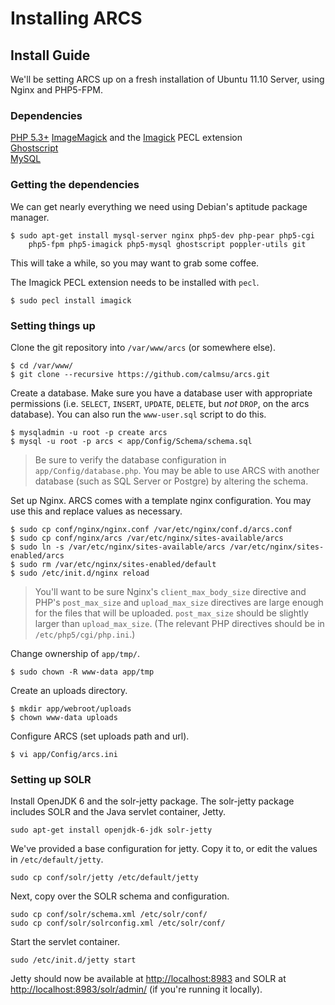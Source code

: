 Installing ARCS
===============

Install Guide
-------------
We'll be setting ARCS up on a fresh installation of Ubuntu 11.10 Server, using
Nginx and PHP5-FPM.

### Dependencies ###

[PHP 5.3+](http://php.net)
[ImageMagick](http://imagemagick.org)
and the [Imagick](http://php.net/manual/en/book.imagick.php) PECL extension  
[Ghostscript](http://www.ghostscript.com)   
[MySQL](http://mysql.com)  

### Getting the dependencies ###

We can get nearly everything we need using Debian's aptitude package
manager.

    $ sudo apt-get install mysql-server nginx php5-dev php-pear php5-cgi
        php5-fpm php5-imagick php5-mysql ghostscript poppler-utils git

This will take a while, so you may want to grab some coffee.

The Imagick PECL extension needs to be installed with `pecl`.

    $ sudo pecl install imagick
   
### Setting things up ###

Clone the git repository into `/var/www/arcs` (or somewhere else).
     
    $ cd /var/www/
    $ git clone --recursive https://github.com/calmsu/arcs.git
     
Create a database. Make sure you have a database user with appropriate
permissions (i.e. `SELECT`, `INSERT`, `UPDATE`, `DELETE`, but *not* `DROP`, on
the arcs database). You can also run the `www-user.sql` script to do this.
    
    $ mysqladmin -u root -p create arcs
    $ mysql -u root -p arcs < app/Config/Schema/schema.sql
    
> Be sure to verify the database configuration in 
`app/Config/database.php`. You may be able to use ARCS with another database 
(such as SQL Server or Postgre) by altering the schema.

Set up Nginx. ARCS comes with a template nginx configuration. You may use
this and replace values as necessary.
     
    $ sudo cp conf/nginx/nginx.conf /var/etc/nginx/conf.d/arcs.conf
    $ sudo cp conf/nginx/arcs /var/etc/nginx/sites-available/arcs
    $ sudo ln -s /var/etc/nginx/sites-available/arcs /var/etc/nginx/sites-enabled/arcs
    $ sudo rm /var/etc/nginx/sites-enabled/default
    $ sudo /etc/init.d/nginx reload
     
> You'll want to be sure Nginx's `client_max_body_size` directive and
PHP's `post_max_size` and `upload_max_size` directives are large enough for the
files that will be uploaded. `post_max_size` should be slightly larger than
`upload_max_size`. (The relevant PHP directives should be in
`/etc/php5/cgi/php.ini`.)

Change ownership of `app/tmp/`.
   
    $ sudo chown -R www-data app/tmp

Create an uploads directory.   
      
    $ mkdir app/webroot/uploads
    $ chown www-data uploads
  
Configure ARCS (set uploads path and url).
     
    $ vi app/Config/arcs.ini

### Setting up SOLR ###

Install OpenJDK 6 and the solr-jetty package. The solr-jetty package includes 
SOLR and the Java servlet container, Jetty.

    sudo apt-get install openjdk-6-jdk solr-jetty

We've provided a base configuration for jetty. Copy it to, or edit the values in
`/etc/default/jetty`.

    sudo cp conf/solr/jetty /etc/default/jetty

Next, copy over the SOLR schema and configuration.
    
    sudo cp conf/solr/schema.xml /etc/solr/conf/
    sudo cp conf/solr/solrconfig.xml /etc/solr/conf/

Start the servlet container.

    sudo /etc/init.d/jetty start

Jetty should now be available at <http://localhost:8983> and SOLR at 
<http://localhost:8983/solr/admin/> (if you're running it locally).
